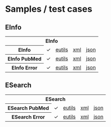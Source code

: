 # Samples / test cases

<h2>EInfo</h2>

<table>
   <tr>
      <th colspan="5">EInfo</th>
   </tr>
   <tr>
      <th>EInfo</th>
      <td>&#10003;</td>
      <td><a href="http://eutils.ncbi.nlm.nih.gov/entrez/eutils/einfo.fcgi">eutils</a></td>
      <td><a href="../../blob/master/samples/einfo.xml">xml</a></td>
      <td><a href="../../blob/master/samples/einfo.json">json</a></td>
   </tr>
   <tr>
      <th>EInfo PubMed</th>
      <td>&#10003;</td>
      <td><a href="http://eutils.ncbi.nlm.nih.gov/entrez/eutils/einfo.fcgi?db=pubmed">eutils</a></td>
      <td><a href="../../blob/master/samples/einfo.pubmed.xml">xml</a></td>
      <td><a href="../../blob/master/samples/einfo.pubmed.json">json</a></td>
   </tr>
   <tr>
      <th>EInfo Error</th>
      <td>&#10003;</td>
      <td><a href="http://eutils.ncbi.nlm.nih.gov/entrez/eutils/einfo.fcgi?db=fleegle">eutils</a></td>
      <td><a href="../../blob/master/samples/einfo.error.xml">xml</a></td>
      <td><a href="../../blob/master/samples/einfo.error.json">json</a></td>
   </tr>
</table>

<h2>ESearch</h2>

<table>
   <tr>
      <th colspan="5">ESearch</th>
   </tr>
   <tr>
      <th>ESearch PubMed</th>
      <td>&#10003;</td>
      <td><a href="http://eutils.ncbi.nlm.nih.gov/entrez/eutils/esearch.fcgi?db=pubmed&amp;term=cancer&amp;reldate=60&amp;datetype=edat&amp;retmax=100&amp;usehistory=y">eutils</a></td>
      <td><a href="../../blob/master/samples/esearch.pubmed.xml">xml</a></td>
      <td><a href="../../blob/master/samples/esearch.pubmed.json">json</a></td>
   </tr>
   <tr>
      <th>ESearch Error</th>
      <td>&#10003;</td>
      <td><a href="http://eutils.ncbi.nlm.nih.gov/entrez/eutils/esearch.fcgi?db=nlmcatalog&amp;term=obstetrics%5bMeSH%20Terms%5d+OR+fleegle%5bMeSH%20Terms%5d">eutils</a></td>
      <td><a href="../../blob/master/samples/esearch.error.xml">xml</a></td>
      <td><a href="../../blob/master/samples/esearch.error.json">json</a></td>
   </tr>
</table>
